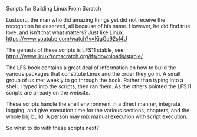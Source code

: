 Scripts for Building Linux From Scratch

Lustucru, the man who did amazing things yet did not receive the recognition he deserved, all because of his name.
However, he did find true love, and isn't that what matters? Just like Linux.
https://www.youtube.com/watch?v=KjgGa92sf4U

The genesis of these scripts is LFS11 stable, see: https://www.linuxfromscratch.org/lfs/downloads/stable/

The LFS book contains a great deal of information on how to build the various packages that constitute Linux and the
order they go in.  A small group of us met weekly to go through the book. Rather than typing into a shell, I typed into
the scripts, then ran them.  As the others pointed the LFS11 scripts are already on the website.  

These scripts handle the shell environment in a direct manner, integrate logging, and give execution time for
the various sections, chapters, and the whole big build.  A person may mix manual execution with script
execution.

So what to do with these scripts next?



